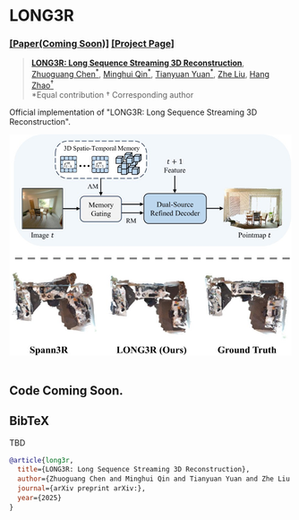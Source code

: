 # LONG3R
### [[Paper(Coming Soon)]]() [[Project Page]](https://zgchen33.github.io/LONG3R/)

> [**LONG3R: Long Sequence Streaming 3D Reconstruction**](https://zgchen33.github.io/LONG3R/),            
> [Zhuoguang Chen<sup>*</sup>](https://zgchen33.github.io), [Minghui Qin<sup>*</sup>](), [Tianyuan Yuan<sup>*</sup>](), [Zhe Liu](), [Hang Zhao<sup>†</sup>](https://hangzhaomit.github.io/) <br>
> *Equal contribution  † Corresponding author

Official implementation of "LONG3R: Long Sequence Streaming 3D Reconstruction".

<div align="center">
  <img src="assets/teaser.jpg"/>
</div><br/>

## Code Coming Soon.

## BibTeX
TBD
```bibtex
@article{long3r,
  title={LONG3R: Long Sequence Streaming 3D Reconstruction}, 
  author={Zhuoguang Chen and Minghui Qin and Tianyuan Yuan and Zhe Liu and Hang Zhao},
  journal={arXiv preprint arXiv:},
  year={2025}
}
```